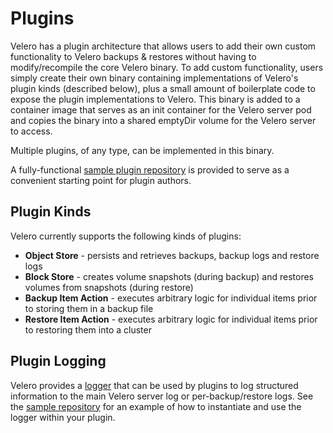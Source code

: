 # Plugins

Velero has a plugin architecture that allows users to add their own custom functionality to Velero backups & restores 
without having to modify/recompile the core Velero binary. To add custom functionality, users simply create their own binary 
containing implementations of Velero's plugin kinds (described below), plus a small amount of boilerplate code to 
expose the plugin implementations to Velero. This binary is added to a container image that serves as an init container for 
the Velero server pod and copies the binary into a shared emptyDir volume for the Velero server to access. 

Multiple plugins, of any type,  can be implemented in this binary.

A fully-functional [sample plugin repository][1] is provided to serve as a convenient starting point for plugin authors.

## Plugin Kinds

Velero currently supports the following kinds of plugins:

- **Object Store** - persists and retrieves backups, backup logs and restore logs
- **Block Store** - creates volume snapshots (during backup) and restores volumes from snapshots (during restore)
- **Backup Item Action** - executes arbitrary logic for individual items prior to storing them in a backup file
- **Restore Item Action** - executes arbitrary logic for individual items prior to restoring them into a cluster

## Plugin Logging

Velero provides a [logger][2] that can be used by plugins to log structured information to the main Velero server log or 
per-backup/restore logs. See the [sample repository][1] for an example of how to instantiate and use the logger 
within your plugin.



[1]: https://github.com/heptio/velero-plugin-example
[2]: https://github.com/heptio/velero/blob/master/pkg/plugin/logger.go
